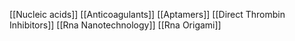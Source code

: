 [[Nucleic acids]]
[[Anticoagulants]]
[[Aptamers]]
[[Direct Thrombin Inhibitors]]
[[Rna Nanotechnology]]
[[Rna Origami]]
